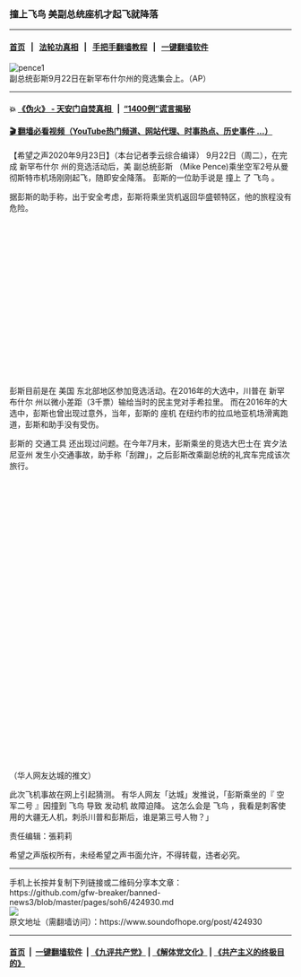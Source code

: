### 撞上飞鸟 美副总统座机才起飞就降落
------------------------

#### [首页](https://github.com/gfw-breaker/banned-news3/blob/master/README.md) &nbsp;&nbsp;|&nbsp;&nbsp; [法轮功真相](https://github.com/begood0513/basic/blob/master/README.md)  &nbsp;&nbsp;|&nbsp;&nbsp; [手把手翻墙教程](https://github.com/gfw-breaker/guides/wiki)  &nbsp;&nbsp;|&nbsp;&nbsp; [一键翻墙软件](https://github.com/gfw-breaker/nogfw/blob/master/README.md)  



<div><img alt="pence1" src="https://img.soundofhope.org/2020-09/pence1-1600863196885.jpg"/>
<br/><figcaption class="caption">
 副总统彭斯9月22日在新罕布什尔州的竞选集会上。（AP）
</figcaption></div><hr/>

#### 💥 [《伪火》 - 天安门自焚真相 ](http://158.247.195.190:10000/videos/blog/weihuo.html)&nbsp; |&nbsp; [“1400例”谎言揭秘  ](http://158.247.195.190:10000/videos/blog/jiexi1400.html)

#### [ 🎬  翻墙必看视频（YouTube热门频道、网站代理、时事热点、历史事件 ...）](https://github.com/gfw-breaker/links/blob/master/banned.md)

<div><div class="Content__Wrapper sc-1bvya0-0 grZQxZ">
 <p class="meta-top">
  <span class="meta">
   【希望之声2020年9月23日】（本台记者季云综合编译）
  </span>
  9月22日（周二），在完成
  <ok href="/term/3387">
   新罕布什尔
  </ok>
  州的竞选活动后，美
  <ok href="/term/23990">
   副总统彭斯
  </ok>
  （Mike Pence)乘坐空军2号从曼彻斯特市机场刚刚起飞，随即安全降落。 彭斯的一位助手说是
  <ok href="/term/382363">
   撞上
  </ok>
  了
  <ok href="/term/382360">
   飞鸟
  </ok>
  。
 </p>
 <p>
  据彭斯的助手称，出于安全考虑，彭斯将乘坐货机返回华盛顿特区，他的旅程没有危险。
 </p>
 <div class="soh-embed">
  <div class="soh-embed-inner">
   <div class="iframely-embed" style="max-width: 852px;">
    <div class="iframely-responsive" style="padding-bottom: 55.0704%;">
    </div>
   </div>
  </div>
 </div>
 <p>
 </p>
 <p>
  彭斯目前是在
  <ok href="/term/1045">
   美国
  </ok>
  东北部地区参加竞选活动。在2016年的大选中，川普在
  <ok href="/term/3387">
   新罕布什尔
  </ok>
  州以微小差距（3千票）输给当时的民主党对手希拉里。 而在2016年的大选中，彭斯也曾出现过意外，当年，彭斯的
  <ok href="/term/382354">
   座机
  </ok>
  在纽约市的拉瓜地亚机场滑离跑道，彭斯和助手没有受伤。
 </p>
 <p>
  彭斯的
  <ok href="/term/133982">
   交通工具
  </ok>
  还出现过问题。在今年7月末，彭斯乘坐的竞选大巴士在
  <ok href="/term/13895">
   宾夕法尼亚州
  </ok>
  发生小交通事故，助手称「刮蹭」，之后彭斯改乘副总统的礼宾车完成该次旅行。
 </p>
 <div class="soh-embed">
  <div class="soh-embed-inner">
   <div class="iframely-embed" style="max-width: 550px;">
    <div class="iframely-responsive" style="padding-bottom: 100%;">
    </div>
   </div>
  </div>
 </div>
 <p>
  （华人网友达城的推文）
 </p>
 <p>
  此次飞机事故在网上引起猜测。 有华人网友「达城」发推说，「彭斯乘坐的『
  <ok href="/term/382357">
   空军二号
  </ok>
  』因撞到
  <ok href="/term/382360">
   飞鸟
  </ok>
  导致
  <ok href="/term/112443">
   发动机
  </ok>
  故障迫降。 这怎么会是
  <ok href="/term/382360">
   飞鸟
  </ok>
  ，我看是刺客使用的大疆无人机，刺杀川普和彭斯后，谁是第三号人物？」
 </p>
 <p>
 </p>
 <p class="meta-btm">
  责任编辑：張莉莉
 </p>
 <p class="meta-btm">
  希望之声版权所有，未经希望之声书面允许，不得转载，违者必究。
 </p>
</div>
</div>
<hr/>
手机上长按并复制下列链接或二维码分享本文章：<br/>
https://github.com/gfw-breaker/banned-news3/blob/master/pages/soh6/424930.md <br/>
<a href='https://github.com/gfw-breaker/banned-news3/blob/master/pages/soh6/424930.md'><img src='https://github.com/gfw-breaker/banned-news3/blob/master/pages/soh6/424930.md.png'/></a> <br/>
原文地址（需翻墙访问）：https://www.soundofhope.org/post/424930


------------------------
#### [首页](https://github.com/gfw-breaker/banned-news3/blob/master/README.md) &nbsp;|&nbsp; [一键翻墙软件](https://github.com/gfw-breaker/nogfw/blob/master/README.md) &nbsp;| [《九评共产党》](https://github.com/gfw-breaker/9ping.md/blob/master/README.md#九评之一评共产党是什么) | [《解体党文化》](https://github.com/gfw-breaker/jtdwh.md/blob/master/README.md) | [《共产主义的终极目的》](https://github.com/gfw-breaker/gczydzjmd.md/blob/master/README.md)


<img src='http://gfw-breaker.win/banned-news3/pages/soh6/424930.md' width='0px' height='0px'/>